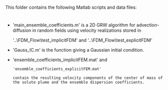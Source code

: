 This folder contains the following Matlab scripts and data files:

#

- 'main_ensemble_coefficients.m' is a 2D  GRW algorithm for advection-diffusion in random fields using velocity realizations stored in

    '..\FDM_Flow\test_implicitFDM' and '..\FDM_Flow\test_explicitFDM'

- 'Gauss_IC.m' is the function giving a Gaussian initial condition.

- 'ensemble_coefficients_implicitFEM.mat' and
  
      'ensemble_coefficients_explicitFEM.mat'
  
      contain the resulting velocity components of the center of mass of the solute plume and the ensemble dispersion coefficients.

